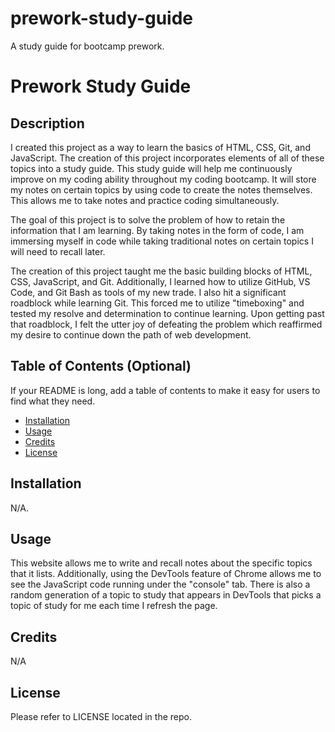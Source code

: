 # prework-study-guide
A study guide for bootcamp prework.


# Prework Study Guide

## Description

I created this project as a way to learn the basics of HTML, CSS, Git, and JavaScript.  The creation of this project incorporates elements of all of these topics into a study guide.  This study guide will help me continuously improve on my coding ability throughout my coding bootcamp.  It will store my notes on certain topics by using code to create the notes themselves.  This allows me to take notes and practice coding simultaneously.

The goal of this project is to solve the problem of how to retain the information that I am learning.  By taking notes in the form of code, I am immersing myself in code while taking traditional notes on certain topics I will need to recall later.

The creation of this project taught me the basic building blocks of HTML, CSS, JavaScript, and Git.  Additionally, I learned how to utilize GitHub, VS Code, and Git Bash as tools of my new trade.  I also hit a significant roadblock while learning Git.  This forced me to utilize "timeboxing" and tested my resolve and determination to continue learning.  Upon getting past that roadblock, I felt the utter joy of defeating the problem which reaffirmed my desire to continue down the path of web development.

## Table of Contents (Optional)

If your README is long, add a table of contents to make it easy for users to find what they need.

- [Installation](#installation)
- [Usage](#usage)
- [Credits](#credits)
- [License](#license)

## Installation

N/A.

## Usage

This website allows me to write and recall notes about the specific topics that it lists.  Additionally, using the DevTools feature of Chrome allows me to see the JavaScript code running under the "console" tab.  There is also a random generation of a topic to study that appears in DevTools that picks a topic of study for me each time I refresh the page.

## Credits

N/A

## License

Please refer to LICENSE located in the repo.